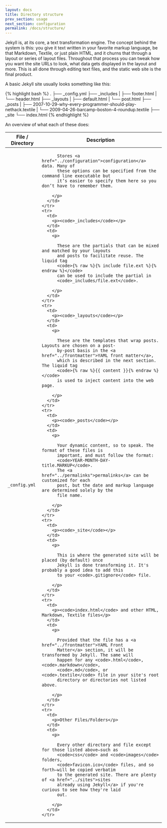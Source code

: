 ```yaml
---
layout: docs
title: Directory structure
prev_section: usage
next_section: configuration
permalink: /docs/structure/
---
```


Jekyll is, at its core, a text transformation engine. The concept behind the
system is this: you give it text written in your favorite markup language, be
that Markdown, Textile, or just plain HTML, and it churns that through a layout
or series of layout files. Throughout that process you can tweak how you want
the site URLs to look, what data gets displayed in the layout and more. This is
all done through editing text files, and the static web site is the final
product.

A basic Jekyll site usually looks something like this:

{% highlight bash %}
.
├── _config.yml
├── _includes
|   ├── footer.html
|   └── header.html
├── _layouts
|   ├── default.html
|   └── post.html
├── _posts
|   ├── 2007-10-29-why-every-programmer-should-play-nethack.textile
|   └── 2009-04-26-barcamp-boston-4-roundup.textile
├── _site
└── index.html
{% endhighlight %}

An overview of what each of these does:

<table>
  <thead>
    <tr>
      <th>File / Directory</th>
      <th>Description</th>
    </tr>
  </thead>
  <tbody>
    <tr>
      <td>
        <p><code>_config.yml</code></p>
      </td>
      <td>
        <p>

          Stores <a href="../configuration">configuration</a> data. Many of
          these options can be specified from the command line executable but
          it’s easier to specify them here so you don’t have to remember them.

        </p>
      </td>
    </tr>
    <tr>
      <td>
        <p><code>_includes</code></p>
      </td>
      <td>
        <p>

          These are the partials that can be mixed and matched by your layouts
          and posts to facilitate reuse. The liquid tag
          <code>{% raw %}{% include file.ext %}{% endraw %}</code>
          can be used to include the partial in
          <code>_includes/file.ext</code>.

        </p>
      </td>
    </tr>
    <tr>
      <td>
        <p><code>_layouts</code></p>
      </td>
      <td>
        <p>

          These are the templates that wrap posts. Layouts are chosen on a post-
          by-post basis in the <a href="../frontmatter">YAML front matter</a>,
          which is described in the next section. The liquid tag
          <code>{% raw %}{{ content }}{% endraw %}</code>
          is used to inject content into the web page.

        </p>
      </td>
    </tr>
    <tr>
      <td>
        <p><code>_posts</code></p>
      </td>
      <td>
        <p>

          Your dynamic content, so to speak. The format of these files is
          important, and must follow the format:
          <code>YEAR-MONTH-DAY-title.MARKUP</code>.
          The <a href="../permalinks">permalinks</a> can be customized for each
          post, but the date and markup language are determined solely by the
          file name.

        </p>
      </td>
    </tr>
    <tr>
      <td>
        <p><code>_site</code></p>
      </td>
      <td>
        <p>

          This is where the generated site will be placed (by default) once
          Jekyll is done transforming it. It's probably a good idea to add this
          to your <code>.gitignore</code> file.

        </p>
      </td>
    </tr>
    <tr>
      <td>
        <p><code>index.html</code> and other HTML, Markdown, Textile files</p>
      </td>
      <td>
        <p>

          Provided that the file has a <a href="../frontmatter">YAML Front
          Matter</a> section, it will be transformed by Jekyll. The same will
          happen for any <code>.html</code>, <code>.markdown</code>,
          <code>.md</code>, or <code>.textile</code> file in your site's root
          directory or directories not listed above.

        </p>
      </td>
    </tr>
    <tr>
      <td>
        <p>Other Files/Folders</p>
      </td>
      <td>
        <p>

          Every other directory and file except for those listed above—such as
          <code>css</code> and <code>images</code> folders,
          <code>favicon.ico</code> files, and so forth—will be copied verbatim
          to the generated site. There are plenty of <a href="../sites">sites
          already using Jekyll</a> if you're curious to see how they're laid
          out.

        </p>
      </td>
    </tr>
  </tbody>
</table>
